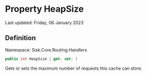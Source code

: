 # Property HeapSize
Last updated: Friday, 06 January 2023

## Definition
Namespace: Sisk.Core.Routing.Handlers

```csharp
public int HeapSize { get; set; }
```

Gets or sets the maximum number of requests this cache can store.

